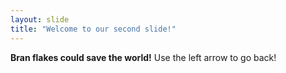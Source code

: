 ```yaml
---
layout: slide
title: "Welcome to our second slide!"
---
```

**Bran flakes could save the world!**
Use the left arrow to go back!
